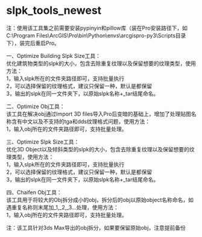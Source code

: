 # slpk_tools_newest         
          
注：使用该工具集之前需要安装pypinyin和pillow库（装在Pro安装路径下，如C:\Program Files\ArcGIS\Pro\bin\Python\envs\arcgispro-py3\Scripts目录下），装完后重启Pro。        
                
一、Optimize Building Slpk Size工具：             
优化建筑物类型的slpk的大小，包含去除重复纹理以及保留想要的纹理类型，使用方法：                 
1，输入slpk所在的文件夹路径即可，支持批量执行                 
2，可以选择保留的纹理格式，建议只保留一种，默认是都保留             
3，输出的slpk在同一文件夹下，以原始slpk名称+_tar结尾命名。            
              
二、Optimize Obj工具：                    
该工具在解决obj通过Import 3D files导入Pro后变暗的基础上，增加了处理贴图名称含有中文以及不支持的tga和dds纹理格式问题，使用方法：            
1，输入obj所在的文件夹路径即可，支持批量处理。                 
                   
三、Optimize Slpk Size工具：             
优化3D Object以及倾斜类型的slpk的大小，包含去除重复纹理以及保留想要的纹理类型，使用方法：               
1，输入slpk所在的文件夹路径即可，支持批量执行           
2，可以选择保留的纹理格式，建议只保留一种，默认是都保留             
3，输出的slpk在同一文件夹下，以原始slpk名称+_tar结尾命名。                          

四、Chaifen Obj工具：              
该工具用于将较大的Obj拆分成小的obj，拆分后的obj以原始object名称命名，如遇重复名称则末尾加_1,_2,_3...处理，使用方法：                 
1，输入obj所在的文件夹路径即可，支持批量处理。                 
                   
注：该工具针对3ds Max导出的obj拆分，如果要保留原始obj，注意提前备份                
